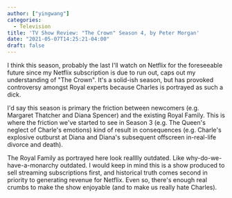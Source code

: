 ```yaml
---
author: ["yingwang"]
categories:
  - Television
title: 'TV Show Review: "The Crown" Season 4, by Peter Morgan'
date: "2021-05-07T14:25:21-04:00"
draft: false
---
```


I think this season, probably the last I'll watch on Netflix for the foreseeable
future since my Netflix subscription is due to run out, caps out my
understanding of "The Crown". It's a solid-ish season, but has provoked
controversy amongst Royal experts because Charles is portrayed as such a dick.

I'd say this season is primary the friction between newcomers (e.g. Margaret
Thatcher and Diana Spencer) and the existing Royal Family. This is where the
friction we've started to see in Season 3 (e.g. The Queen's neglect of Charle's
emotions) kind of result in consequences (e.g. Charle's explosive outburst at
Diana and Diana's subsequent offscreen in-real-life divorce and death).

The Royal Family as portrayed here look realllly outdated. Like
why-do-we-have-a-monarchy outdated. I would keep in mind this is a show produced
to sell streaming subscriptions first, and historical truth comes second in
priority to generating revenue for Netflix. Even so, there's enough real crumbs
to make the show enjoyable (and to make us really hate Charles).
